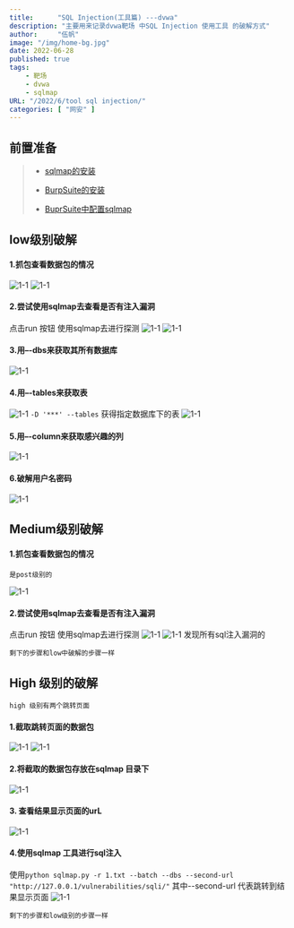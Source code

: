 ```yaml
---
title:      "SQL Injection(工具篇) ---dvwa"
description: "主要用来记录dvwa靶场 中SQL Injection 使用工具 的破解方式"
author:     "伍帆"
image: "/img/home-bg.jpg"
date: 2022-06-28
published: true
tags:
    - 靶场
    - dvwa
    - sqlmap
URL: "/2022/6/tool sql injection/"
categories: [ "网安" ]
---
```


## 前置准备
> * [sqlmap的安装](https://fan-bu-fan.github.io/2022/6/sqlMap%E5%AE%89%E8%A3%85%E4%B8%8E%E4%BD%BF%E7%94%A8/)
> 
> * [BurpSuite的安装](https://fan-bu-fan.github.io/2022/6/Burp%20Suite%20%E5%AE%89%E8%A3%85%E4%B8%8E%E4%BD%BF%E7%94%A8/)
> 
> * [BuprSuite中配置sqlmap](https://blog.csdn.net/tiankai30/article/details/119378078)

## low级别破解
#### 1.抓包查看数据包的情况
![1-1](/img/tools_sqlJection/1-1.png)
![1-1](/img/tools_sqlJection/1-2.png)

#### 2.尝试使用sqlmap去查看是否有注入漏洞
点击run 按钮 使用sqlmap去进行探测
![1-1](/img/tools_sqlJection/1-3.png)
![1-1](/img/tools_sqlJection/1-4.png)
#### 3.用–-dbs来获取其所有数据库
![1-1](/img/tools_sqlJection/1-5.png)

#### 4.用–-tables来获取表
![1-1](/img/tools_sqlJection/1-6.png)
`-D '***' --tables` 获得指定数据库下的表
![1-1](/img/tools_sqlJection/1-7.png)
#### 5.用–-column来获取感兴趣的列
![1-1](/img/tools_sqlJection/1-8.png)
#### 6.破解用户名密码
![1-1](/img/tools_sqlJection/1-9.png)

## Medium级别破解
#### 1.抓包查看数据包的情况
    是post级别的
![1-1](/img/tools_sqlJection/2-1.png)

#### 2.尝试使用sqlmap去查看是否有注入漏洞
点击run 按钮 使用sqlmap去进行探测
![1-1](/img/tools_sqlJection/2-2.png)
![1-1](/img/tools_sqlJection/2-2.png)
发现所有sql注入漏洞的

    剩下的步骤和low中破解的步骤一样

## High 级别的破解
    high 级别有两个跳转页面

#### 1.截取跳转页面的数据包
![1-1](/img/tools_sqlJection/3-4.png)
![1-1](/img/tools_sqlJection/3-1.png)

#### 2.将截取的数据包存放在sqlmap 目录下
![1-1](/img/tools_sqlJection/3-5.png)

#### 3. 查看结果显示页面的urL
![1-1](/img/tools_sqlJection/3-6.png)

#### 4.使用sqlmap 工具进行sql注入
使用`python sqlmap.py -r 1.txt --batch --dbs --second-url "http://127.0.0.1/vulnerabilities/sqli/"`
其中--second-url 代表跳转到结果显示页面 
![1-1](/img/tools_sqlJection/3-3.png)

    剩下的步骤和low级别的步骤一样